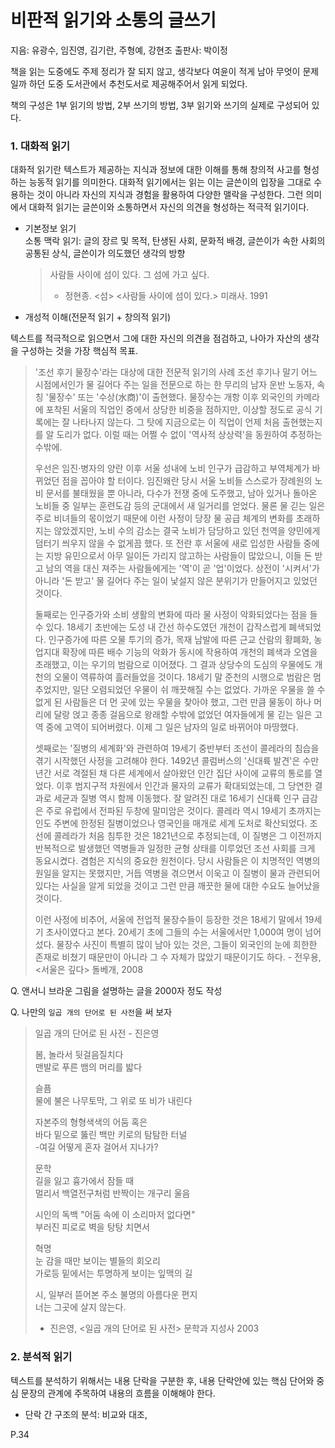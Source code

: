 
# 비판적 읽기와 소통의 글쓰기

지음: 유광수, 임진영, 김기란, 주형예, 강현조
출판사: 박이정

책을 읽는 도중에도 주제 정리가 잘 되지 않고, 생각보다 여윤이 적게 남아 무엇이 문제일까 하던 도중 도서관에서 추천도서로 제공해주어서 읽게 되었다.

책의 구성은 1부 읽기의 방법, 2부 쓰기의 방법, 3부 읽기와 쓰기의 실제로 구성되어 있다.

### 1. 대화적 읽기

대화적 읽기란 텍스트가 제공하는 지식과 정보에 대한 이해를 통해 창의적 사고를 형성하는 능동적 읽기를 의미한다. 대화적 읽기에서는 읽는 이는 글쓴이의 입장을 그대로 수용하는 것이 아니라 자신의 지식과 경험을 활용하여 다양한 맬락을 구성한다. 그런 의미에서 대화적 읽기는 글쓴이와 소통하면서 자신의 의견을 형성하는 적극적 읽기이다. 

- 기본정보 읽기  
  소통 맥락 읽기: 글의 장르 및 목적, 탄생된 사회, 문화적 배경, 글쓴이가 속한 사회의 공통된 상식, 글쓴이가 의도했던 생각의 방향
  
  > 사람들 사이에 섬이 있다. 그 섬에 가고 싶다. 
  > - 정현종. <섬> <사람들 사이에 섬이 있다.> 미래사. 1991

 - 개성적 이해(전문적 읽기 + 창의적 읽기)  

텍스트를 적극적으로 읽으면서 그에 대한 자신의 의견을 점검하고, 나아가 자산의 생각을 구성하는 것을 가장 핵심적 목표.  

  > '조선 후기 물장수'라는 대상에 대한 전문적 읽기의 사례
  > 조선 후기나 말기 어느 시점에서인가 물 길어다 주는 일을 전문으로 하는 한 무리의 남자 운반 노동자, 속칭 '물장수' 또는 '수상(水商)'이 출현했다. 물장수는 개항 이후 외국인의 카메라에 포착된 서울의 직업인 중에서 상당한 비중을 점하지만, 이상할 정도로 공식 기록에는 잘 나타나지 않는다. 그 탓에 지금으로는 이 직업이 언제 처음 출현했는지를 알 도리가 없다. 이럴 때는 어쩔 수 없이 '역사적 상상력'을 동원하여 추정하는 수밖에.  
  >   
  > 우선은 임진·병자의 양란 이후 서울 성내에 노비 인구가 급감하고 부역체계가 바뀌었던 점을 꼽아야 할 터이다. 임진왜란 당시 서울 노비들 스스로가 장례원의 노비 문서를 불태웠을 뿐 아니라, 다수가 전쟁 중에 도주했고, 남아 있거나 돌아온 노비들 중 일부는 훈련도감 등의 군대에서 새 일거리를 얻었다. 물론 물 긷는 일은 주로 비녀들의 몫이었기 때문에 이런 사정이 당장 물 공급 체계의 변화를 초래하지는 않았겠지만, 노비 수의 감소는 결국 노비가 담당하고 있던 천역을 양민에게 덤터기 씌우지 않을 수 없게끔 했다. 또 전란 후 서울에 새로 입성한 사람들 중에는 지방 유민으로서 아무 일이든 가리지 않고하는 사람들이 많았으니, 이들 돈 받고 남의 역을 대신 져주는 사람들에게는 '역'이 곧 '업'이었다. 상전이 '시켜서'가 아니라 '돈 받고' 물 길어다 주는 일이 낯설지 않은 분위기가 만들어지고 있었던 것이다.   
  >   
  >  둘째로는 인구증가와 소비 생활의 변화에 따라 물 사정이 악화되었다는 점을 들 수 있다. 18세기 초반에는 도성 내 간선 하수도였던 개천이 갑작스럽게 폐색되었다. 인구증가에 따른 오물 투기의 증가, 목재 남발에 따른 근교 산람의 황폐화, 농업지대 확장에 따른 배수 기능의 악화가 동시에 작용하여 개천의 폐색과 오염을 초래했고, 이는 우기의 범람으로 이어졌다. 그 결과 상당수의 도심의 우물에도 개천의 오물이 역류하여 흘러들었을 것이다. 18세기 말 준천의 시행으로 범람은 멈추었지만, 일단 오렴되었던 우물이 쉬 깨끗해질 수는 없었다. 가까운 우물을 쓸 수 없게 된 사람들은 더 먼 곳에 있는 우물을 찾아야 했고, 그런 만큼 물동이 하나 머리에 달랑 얹고 종종 걸음으로 왕래할 수밖에 없었던 여자들에게 물 긷는 일은 고역 중에 고역이 되어버렸다. 이제 그 일은 남자의 일로 바뀌어야 마땅했다. 
  >    
  >  셋째로는 '질병의 세계화'와 관련하여 19세기 중반부터 조선이 콜레라의 침습을 겪기 시작했던 사정을 고려해야 한다. 1492년 콜럼버스의 '신대륙 발견'은 수만 년간 서로 격절된 채 다른 세계에서 살아왔던 인간 집단 사이에 교류의 통로를 열었다. 이후 범지구적 차원에서 인간과 물자의 교류가 확대되었는데, 그 당연한 결과로 세균과 질병 역시 함께 이동했다. 잘 알려진 대로 16세기 신대륙 인구 급감은 주로 유럽에서 전파된 두창에 말미암은 것이다. 콜레라 역시 19세기 초까지는 인도 주변에 한정된 질병이었으나 영국인을 매개로 세계 도처로 확산되었다. 조선에 콜레라가 처음 침투한 것은 1821년으로 추정되는데, 이 질병은 그 이전까지 반복적으로 발생했던 역병들과 일정한 균형 상태를 이루었던 조선 사회를 크게 동요시켰다. 겸험은 지식의 중요한 원천이다. 당시 사람들은 이 치명적인 역병의 원일을 알지는 못했지만, 거듭 역병을 겪으면서 이욱고 이 질병이 물과 관련되어 있다는 사실을 알게 되었을 것이고 그런 만큼 깨끗한 물에 대한 수요도 늘어났을 것이다.   
  >  
  > 이런 사정에 비추어, 서울에 전업적 물장수들이 등장한 것은 18세기 말에서 19세기 초사이였다고 본다. 20세기 초에 그들의 수는 서울에서만 1,000여 명이 넘어섰다. 물장수 사진이 특별히 많이 남아 있는 것은, 그들이 외국인의 눈에 희한한 존재로 비쳤기 때문만이 아니라 그 수 자체가 많았기 때문이기도 하다. - 전우용, <서울은 깊다> 돌베개, 2008


Q. 앤서니 브라운 그림을 설명하는 글을 2000자 정도 작성

Q. 나만의 `일곱 개의 단어로 된 사전`을 써 보자

  > 일곱 개의 단어로 된 사전 - 진은영   
  >   
  >  봄, 놀라서 뒷걸음질치다  
  > 맨발로 푸른 뱀의 머리를 밟다    
  >   
  > 슬픔  
  > 물에 불은 나무토막, 그 위로 또 비가 내린다  
  >   
  > 자본주의
  > 형형색색의 어둠 혹은  
  > 바다 밑으로 뚫린 백만 키로의 탐탐한 터널   
  > -여길 어떻게 혼자 걸어서 지나가?
  >   
  > 문학  
  > 길을 잃고 흉가에서 잠들 때  
  > 멀리서 백열전구처럼 반짝이는 개구리 울음  
  >   
  > 시인의 독백
  > "어둠 속에 이 소리마저 없다면"  
  > 부러진 피로로 벽을 탕탕 치면서
  >   
  > 혁명  
  > 눈 감을 때만 보이는 별들의 회오리  
  > 가로등 밑에서는 투명하게 보이는 잎맥의 길  
  >   
  > 시, 일부러 뜯어본 주소 불명의 아름다운 편지  
  > 너는 그곳에 살지 않는다.   
  >   
  >  - 진은영, <일곱 개의 단어로 된 사전> 문학과 지성사 2003

### 2. 분석적 읽기

텍스트를 분석하기 위해서는 내용 단락을 구분한 후, 내용 단락안에 있는 핵심 단어와 중심 문장의 관계에 주목하여 내용의 흐름을 이해해야 한다.

- 단락 간 구조의 분석: 비교와 대조, 

P.34